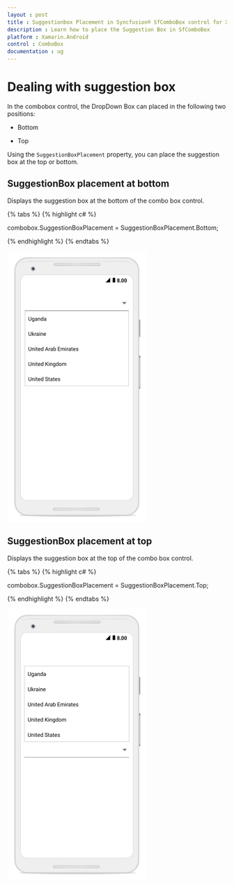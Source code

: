 ```yaml
---
layout : post
title : Suggestionbox Placement in Syncfusion® SfComboBox control for Xamarin.Android
description : Learn how to place the Suggestion Box in SfComboBox
platform : Xamarin.Android 
control : ComboBox
documentation : ug
---
```


# Dealing with suggestion box 
In the combobox control, the DropDown Box can placed in the following two positions:

* Bottom 

* Top 

Using the `SuggestionBoxPlacement` property, you can place the suggestion box at the top or bottom. 

## SuggestionBox placement at bottom

Displays the suggestion box at the bottom of the combo box control. 
 
{% tabs %}
{% highlight c# %}

combobox.SuggestionBoxPlacement = SuggestionBoxPlacement.Bottom; 
 
{% endhighlight %}
{% endtabs %}

![Suggestion box placement at bottom in Xamarin.Android ComboBox.](images/bottom.png)

## SuggestionBox placement at top

Displays the suggestion box at the top of the combo box control. 
 
{% tabs %}
{% highlight c# %}

combobox.SuggestionBoxPlacement = SuggestionBoxPlacement.Top; 
 
{% endhighlight %}
{% endtabs %}

![Suggestion box placement at top in Xamarin.Android ComboBox.](images/top.png)